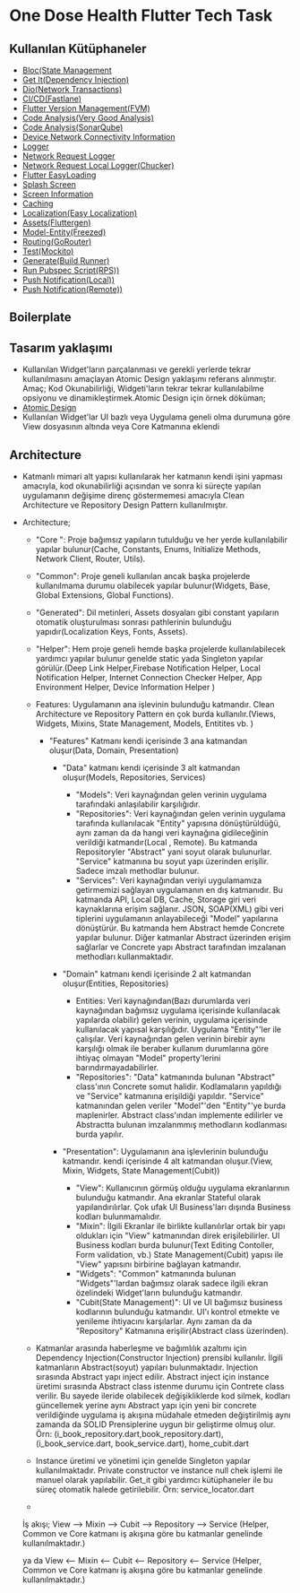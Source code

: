 # One Dose Health Flutter Tech Task

## Kullanılan Kütüphaneler

- [Bloc(State Management](https://pub.dev/packages/flutter_bloc)
- [Get It(Dependency Injection)](https://pub.dev/packages/get_it)
- [Dio(Network Transactions)](https://pub.dev/packages/dio)
- [CI/CD(Fastlane)](https://fastlane.tools/https://fastlane.tools/)
- [Flutter Version Management(FVM)](https://fvm.app/)
- [Code Analysis(Very Good Analysis)](https://pub.dev/packages/very_good_analysis)
- [Code Analysis(SonarQube)](https://www.sonarsource.com/)
- [Device Network Connectivity Information](https://pub.dev/packages/connectivity_plus)
- [Logger](https://pub.dev/packages/logger)
- [Network Request Logger](https://pub.dev/packages/pretty_dio_logger)
- [Network Request Local Logger(Chucker)](https://pub.dev/packages/chucker_flutter)
- [Flutter EasyLoading](https://pub.dev/packages/flutter_easyloading)
- [Splash Screen](https://pub.dev/packages/flutter_native_splash)
- [Screen Information](https://pub.dev/packages/flutter_screenutil)
- [Caching](https://pub.dev/packages/hive/versions/4.0.0-dev.2)
- [Localization(Easy Localization)](https://pub.dev/packages/easy_localization)
- [Assets(Fluttergen)](https://pub.dev/packages/flutter_gen)
- [Model-Entity(Freezed)](https://pub.dev/packages/freezed)
- [Routing(GoRouter)](https://pub.dev/packages/go_router)
- [Test(Mockito)](https://pub.dev/packages/mockito)
- [Generate(Build Runner)](https://pub.dev/packages/build_runner)
- [Run Pubspec Script(RPS))](https://pub.dev/packages/rps)
- [Push Notification(Local))](https://pub.dev/packages/flutter_local_notifications)
- [Push Notification(Remote))](https://pub.dev/packages/firebase_messaging)



## Boilerplate

## Tasarım yaklaşımı

- Kullanılan Widget'ların parçalanması ve gerekli yerlerde tekrar kullanılmasını amaçlayan Atomic Design yaklaşımı referans alınmıştır.
Amaç; Kod Okunabilirliği, Widgeti'ların tekrar tekrar kullanılabilme opsiyonu ve dinamikleştirmek.Atomic Design için örnek döküman;
- [Atomic Design](https://itnext.io/atomic-design-with-flutter-11f6fcb62017)
- Kullanılan Widget'lar UI bazlı veya Uygulama geneli olma durumuna göre View dosyasının altında veya Core Katmanına eklendi

## Architecture

- Katmanlı mimari alt yapısı kullanılarak her katmanın kendi işini yapması amacıyla, kod okunabilirliği açısından ve sonra ki süreçte yapılan uygulamanın değişime direnç göstermemesi amacıyla Clean Architecture ve Repository Design Pattern kullanılmıştır.

- Architecture; 
    - "Core ": Proje bağımsız yapıların tutulduğu ve her yerde kullanılabilir yapılar bulunur(Cache, Constants, Enums, Initialize Methods, Network Client, Router, Utils).
    - "Common": Proje geneli kullanılan ancak başka projelerde kullanılmama durumu olabilecek yapılar bulunur(Widgets, Base, Global Extensions, Global Functions).
    - "Generated": Dil metinleri, Assets dosyaları gibi constant yapıların otomatik oluşturulması sonrası pathlerinin bulunduğu yapıdır(Localization Keys, Fonts, Assets).
    - "Helper": Hem proje geneli hemde başka projelerde kullanılabilecek yardımcı yapılar bulunur genelde static yada Singleton yapılar görülür.(Deep Link Helper,Firebase Notification Helper, Local Notification Helper, Internet Connection Checker Helper, App Environment Helper, Device Information Helper )
    - Features: Uygulamanın ana işlevinin bulunduğu katmandır. Clean Architecture ve Repository Pattern en çok burda kullanılır.(Views, Widgets, Mixins, State Management, Models, Entitites vb. )
        - "Features" Katmanı kendi içerisinde 3 ana katmandan oluşur(Data, Domain, Presentation)
            
            - "Data" katmanı kendi içerisinde 3 alt katmandan oluşur(Models, Repositories, Services)
                - "Models": Veri kaynağından gelen verinin uygulama tarafındaki anlaşılabilir karşılığıdır.
                - "Repositories": Veri kaynağından gelen verinin uygulama tarafında kullanılacak "Entity" yapısına dönüştürüldüğü, aynı zaman da da hangi veri kaynağına gidileceğinin verildiği katmandır(Local , Remote). Bu katmanda Repositoryler "Abstract" yani soyut olarak bulunurlar. "Service" katmanına bu soyut yapı üzerinden erişilir. Sadece imzalı methodlar bulunur.
                - "Services": Veri kaynağından veriyi uygulamamıza getirmemizi sağlayan uygulamanın en dış katmanıdır. Bu katmanda API, Local DB, Cache, Storage giri veri kaynaklarına erişim sağlanır. JSON, SOAP(XML) gibi veri tiplerini uygulamanın anlayabileceği "Model" yapılarına dönüştürür. Bu katmanda hem Abstract hemde Concrete yapılar bulunur. Diğer katmanlar Abstract üzerinden erişim sağlarlar ve Concrete yapı Abstract tarafından imzalanan methodları kullanmaktadır.
            
            - "Domain" katmanı kendi içerisinde 2 alt katmandan oluşur(Entities, Repositories)
                - Entities: Veri kaynağından(Bazı durumlarda veri kaynağından bağımsız uygulama içerisinde kullanılacak yapılarda olabilir) gelen verinin, uygulama içerisinde kullanılacak yapısal karşılığıdır. Uygulama "Entity"'ler ile çalışılar. Veri kaynağından gelen verinin birebir aynı karşılığı olmak ile beraber kullanım durumlarına göre ihtiyaç olmayan "Model" property'lerini barındırmayadabilirler.
                - "Repositories": "Data" katmanında bulunan "Abstract" class'ının Concrete somut halidir. Kodlamaların yapıldığı ve "Service" katmanına erişildiği yapıldır. "Service" katmanından gelen veriler "Model"'den "Entity"'ye burda maplenirler. Abstract class'ından implemente edilirler ve Abstractta bulunan imzalanmmış methodların kodlanması burda yapılır.
            - "Presentation": Uygulamanın ana işlevlerinin bulunduğu katmandır. kendi içerisinde 4 alt katmandan oluşur.(View, Mixin, Widgets, State Management(Cubit))
                - "View": Kullanıcının görmüş olduğu uygulama ekranlarının bulunduğu katmandır. Ana ekranlar Stateful olarak yapılandırılırlar. Çok ufak UI Business'ları dışında Business kodları bulunmamalıdır.
                - "Mixin": İlgili Ekranlar ile birlikte kullanılırlar ortak bir yapı oldukları için "View" katmanından direk erişilebilirler. UI Business kodları burda bulunur(Text Editing Contoller, Form validation, vb.) State Management(Cubit) yapısı ile "View" yapısını birbirine bağlayan katmandır.
                - "Widgets": "Common" katmanında bulunan "Widgets"'lardan bağımsız olarak sadece ilgili ekran özelindeki Widget'ların bulunduğu katmandır.
                - "Cubit(State Management)": UI ve UI bağımsız business kodlarının bulunduğu katmandır. UI'ı kontrol etmekte ve yenileme ihtiyacını karşılarlar. Aynı zaman da da "Repository" Katmanına erişilir(Abstract class üzerinden).


    - Katmanlar arasında haberleşme ve bağımlılık azaltımı için Dependency Injection(Constructor Injection) prensibi kullanılır. İlgili katmanların Abstract(soyut) yapıları bulunmaktadır. Injection sırasında Abstract yapı inject edilir. Abstract inject için instance üretimi sırasında Abstract class istenme durumu için Contrete class verilir. Bu sayede ileride olabilecek değişikliklerde kod silmek, kodları güncellemek yerine aynı Abstract yapı için yeni bir concrete verildiğinde uygulama iş akışına müdahale etmeden değiştirilmiş aynı zamanda da SOLID Prensiplerine uygun bir geliştirme olmuş olur. Örn: (i_book_repository.dart,book_repository.dart), (i_book_service.dart, book_service.dart), home_cubit.dart

    - Instance üretimi ve yönetimi için genelde Singleton yapılar kullanılmaktadır. Private constructor ve instance null chek işlemi ile manuel olarak yapılabilir. Get_it gibi yardımcı kütüphaneler ile bu süreç otomatik halede getirilebilir. Örn: service_locator.dart

    - 


  İş akışı;
   View --> Mixin --> Cubit --> Repository --> Service (Helper, Common ve Core katmanı iş akışına göre bu katmanlar genelinde kullanılmaktadır.)

  ya da
   View <-- Mixin <-- Cubit <-- Repository <-- Service (Helper, Common ve Core katmanı iş akışına göre bu katmanlar genelinde kullanılmaktadır.)















